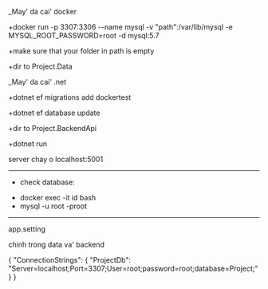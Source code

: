 _May' da cai' docker

+docker run -p 3307:3306 --name mysql -v "path":/var/lib/mysql -e MYSQL_ROOT_PASSWORD=root -d mysql:5.7

+make sure that your folder in path is empty

+dir to Project.Data

_May' da cai' .net

+dotnet ef migrations add dockertest

+dotnet ef database update

+dir to Project.BackendApi

+dotnet run

server chay o localhost:5001


_______________


- check database:
+ docker exec -it id bash
+ mysql -u root -proot


________________

app.setting

chinh trong data va' backend

{
  "ConnectionStrings": {
    "ProjectDb": "Server=localhost;Port=3307;User=root;password=root;database=Project;"
  }
}
